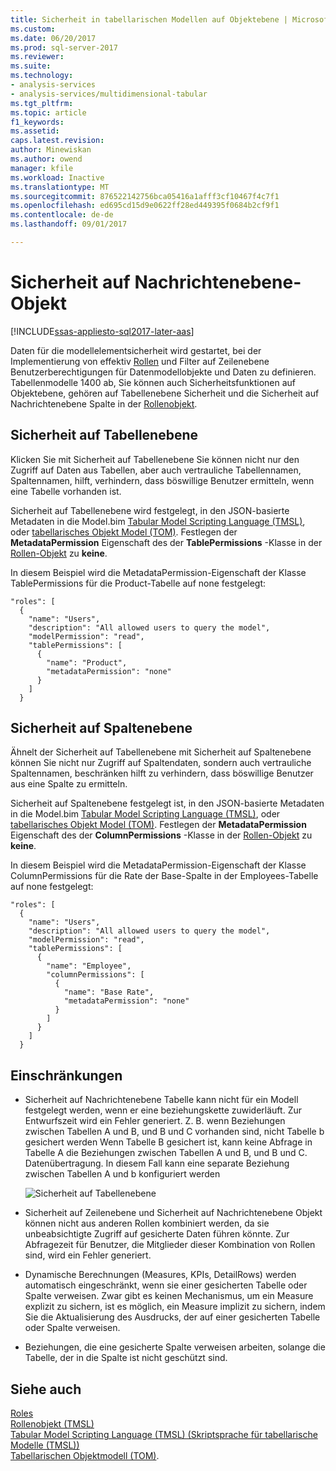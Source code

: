 ```yaml
---
title: Sicherheit in tabellarischen Modellen auf Objektebene | Microsoft Docs
ms.custom: 
ms.date: 06/20/2017
ms.prod: sql-server-2017
ms.reviewer: 
ms.suite: 
ms.technology:
- analysis-services
- analysis-services/multidimensional-tabular
ms.tgt_pltfrm: 
ms.topic: article
f1_keywords: 
ms.assetid: 
caps.latest.revision: 
author: Minewiskan
ms.author: owend
manager: kfile
ms.workload: Inactive
ms.translationtype: MT
ms.sourcegitcommit: 876522142756bca05416a1afff3cf10467f4c7f1
ms.openlocfilehash: ed695cd15d9e0622ff28ed449395f0684b2cf9f1
ms.contentlocale: de-de
ms.lasthandoff: 09/01/2017

---
```

# <a name="object-level-security"></a>Sicherheit auf Nachrichtenebene-Objekt

[!INCLUDE[ssas-appliesto-sql2017-later-aas](../../includes/ssas-appliesto-sql2017-later-aas.md)]

Daten für die modellelementsicherheit wird gestartet, bei der Implementierung von effektiv [Rollen](../../analysis-services/tabular-models/roles-ssas-tabular.md) und Filter auf Zeilenebene Benutzerberechtigungen für Datenmodellobjekte und Daten zu definieren. Tabellenmodelle 1400 ab, Sie können auch Sicherheitsfunktionen auf Objektebene, gehören auf Tabellenebene Sicherheit und die Sicherheit auf Nachrichtenebene Spalte in der [Rollenobjekt](../../analysis-services/tabular-models-scripting-language-objects/roles-object-tmsl.md).

## <a name="table-level-security"></a>Sicherheit auf Tabellenebene

Klicken Sie mit Sicherheit auf Tabellenebene Sie können nicht nur den Zugriff auf Daten aus Tabellen, aber auch vertrauliche Tabellennamen, Spaltennamen, hilft, verhindern, dass böswillige Benutzer ermitteln, wenn eine Tabelle vorhanden ist. 

 Sicherheit auf Tabellenebene wird festgelegt, in den JSON-basierte Metadaten in die Model.bim [Tabular Model Scripting Language (TMSL)](../../analysis-services/tabular-model-scripting-language-tmsl-reference.md), oder [tabellarisches Objekt Model (TOM)](../../analysis-services/tabular-model-programming-compatibility-level-1200/introduction-to-the-tabular-object-model-tom-in-analysis-services-amo.md). Festlegen der **MetadataPermission** Eigenschaft des der **TablePermissions** -Klasse in der [Rollen-Objekt](../../analysis-services/tabular-models-scripting-language-objects/roles-object-tmsl.md) zu **keine**.

In diesem Beispiel wird die MetadataPermission-Eigenschaft der Klasse TablePermissions für die Product-Tabelle auf none festgelegt:

```
"roles": [
  {
    "name": "Users",
    "description": "All allowed users to query the model",
    "modelPermission": "read",
    "tablePermissions": [
      {
        "name": "Product",
        "metadataPermission": "none"
      }
    ]
  }
```

## <a name="column-level-security"></a>Sicherheit auf Spaltenebene

Ähnelt der Sicherheit auf Tabellenebene mit Sicherheit auf Spaltenebene können Sie nicht nur Zugriff auf Spaltendaten, sondern auch vertrauliche Spaltennamen, beschränken hilft zu verhindern, dass böswillige Benutzer aus eine Spalte zu ermitteln.

 Sicherheit auf Spaltenebene festgelegt ist, in den JSON-basierte Metadaten in die Model.bim [Tabular Model Scripting Language (TMSL)](../../analysis-services/tabular-model-scripting-language-tmsl-reference.md), oder [tabellarisches Objekt Model (TOM)](../../analysis-services/tabular-model-programming-compatibility-level-1200/introduction-to-the-tabular-object-model-tom-in-analysis-services-amo.md). Festlegen der **MetadataPermission** Eigenschaft des der **ColumnPermissions** -Klasse in der [Rollen-Objekt](../../analysis-services/tabular-models-scripting-language-objects/roles-object-tmsl.md) zu **keine**.

In diesem Beispiel wird die MetadataPermission-Eigenschaft der Klasse ColumnPermissions für die Rate der Base-Spalte in der Employees-Tabelle auf none festgelegt:

```
"roles": [
  {
    "name": "Users",
    "description": "All allowed users to query the model",
    "modelPermission": "read",
    "tablePermissions": [
      {
        "name": "Employee",
        "columnPermissions": [
          {
            "name": "Base Rate",
            "metadataPermission": "none"
          }
        ]
      }
    ]
  }
```

## <a name="restrictions"></a>Einschränkungen

*  Sicherheit auf Nachrichtenebene Tabelle kann nicht für ein Modell festgelegt werden, wenn er eine beziehungskette zuwiderläuft. Zur Entwurfszeit wird ein Fehler generiert.
 Z. B. wenn Beziehungen zwischen Tabellen A und B, und B und C vorhanden sind, nicht Tabelle b gesichert werden Wenn Tabelle B gesichert ist, kann keine Abfrage in Tabelle A die Beziehungen zwischen Tabellen A und B, und B und C. Datenübertragung. In diesem Fall kann eine separate Beziehung zwischen Tabellen A und b konfiguriert werden

    ![Sicherheit auf Tabellenebene](../../analysis-services/tabular-models/media/ssas-ols.png)  


*  Sicherheit auf Zeilenebene und Sicherheit auf Nachrichtenebene Objekt können nicht aus anderen Rollen kombiniert werden, da sie unbeabsichtigte Zugriff auf gesicherte Daten führen könnte. Zur Abfragezeit für Benutzer, die Mitglieder dieser Kombination von Rollen sind, wird ein Fehler generiert.

*  Dynamische Berechnungen (Measures, KPIs, DetailRows) werden automatisch eingeschränkt, wenn sie einer gesicherten Tabelle oder Spalte verweisen. Zwar gibt es keinen Mechanismus, um ein Measure explizit zu sichern, ist es möglich, ein Measure implizit zu sichern, indem Sie die Aktualisierung des Ausdrucks, der auf einer gesicherten Tabelle oder Spalte verweisen.

*  Beziehungen, die eine gesicherte Spalte verweisen arbeiten, solange die Tabelle, der in die Spalte ist nicht geschützt sind.




## <a name="see-also"></a>Siehe auch  
[Roles](../../analysis-services/tabular-models/roles-ssas-tabular.md)  
[Rollenobjekt (TMSL)](../../analysis-services/tabular-models-scripting-language-objects/roles-object-tmsl.md)  
[Tabular Model Scripting Language (TMSL) (Skriptsprache für tabellarische Modelle (TMSL))](../../analysis-services/tabular-model-scripting-language-tmsl-reference.md)  
[Tabellarischen Objektmodell (TOM)](../../analysis-services/tabular-model-programming-compatibility-level-1200/introduction-to-the-tabular-object-model-tom-in-analysis-services-amo.md).

  

